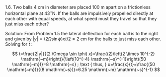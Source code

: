 1.6. Two balls 4 cm in diameter are placed 100 m apart on a frictionless horizontal plane at $43^{\circ} \mathrm{N}$. If the balls are impulsively propelled directly at each other with equal speeds, at what speed must they travel so that they just miss each other?

Solution: From Problem 1.5 the lateral deflection for each ball is to the right and given by $|y|=(2 \Omega \sin \phi) x t / 2=2 \mathrm{~cm}$ for the balls to just miss each other. Solving for $t$ :

$$
t=\frac{2|y|}{(2 \Omega \sin \phi) x}=\frac{(2)\left(2 \times 10^{-2} \mathrm{~m}\right)}{\left(10^{-4} \mathrm{~s}^{-1}\right)(50 \mathrm{~m})}=8 \mathrm{~s} ; \text { thus, } u=\frac{x}{t}=\frac{(50 \mathrm{~m})}{(8 \mathrm{~s})}=6.25 \mathrm{~m} \mathrm{~s}^{-1}
$$